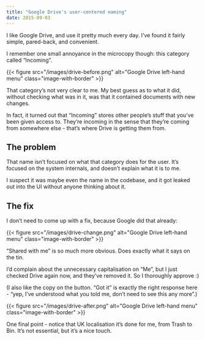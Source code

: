 ```yaml
---
title: "Google Drive's user-centered naming"
date: 2015-09-03
---
```


I like Google Drive, and use it pretty much every day. I’ve found it fairly simple, pared-back, and convenient. 

I remember one small annoyance in the microcopy though: this category called “Incoming”. 

{{< figure src="/images/drive-before.png" alt="Google Drive left-hand menu" class="image-with-border" >}}

That category’s not very clear to me. My best guess as to what it did, without checking what was in it, was that it contained documents with new changes. 

In fact, it turned out that “Incoming” stores other people’s stuff that you’ve been given access to. They’re incoming in the sense that they’re coming from somewhere else - that’s where Drive is getting them from.

## The problem

That name isn’t focused on what that category does for the user. It’s focused on the system internals, and doesn’t explain what it is to me. 

I suspect it was maybe even the name in the codebase, and it got leaked out into the UI without anyone thinking about it.

## The fix

I don’t need to come up with a fix, because Google did that already:

{{< figure src="/images/drive-change.png" alt="Google Drive left-hand menu" class="image-with-border" >}}

“Shared with me” is so much more obvious. Does exactly what it says on the tin. 

I’d complain about the unnecessary capitalisation on “Me”, but I just checked Drive again now, and they’ve removed it. So I thoroughly approve :)

(I also like the copy on the button. “Got it” is exactly the right response here - “yep, I’ve understood what you told me, don’t need to see this any more”.)

{{< figure src="/images/drive-after.png" alt="Google Drive left-hand menu" class="image-with-border" >}}

One final point - notice that UK localisation it’s done for me, from Trash to Bin. It’s not essential, but it’s a nice touch. 

<!-- https://uiwriting.tumblr.com/post/128267328039/google-drive-becoming-user-centered -->
